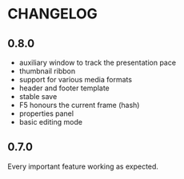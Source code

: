 # CHANGELOG

## 0.8.0
* auxiliary window to track the presentation pace
* thumbnail ribbon
* support for various media formats
* header and footer template
* stable save
* F5 honours the current frame (hash)
* properties panel
* basic editing mode

## 0.7.0
Every important feature working as expected.